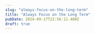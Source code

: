 ```yaml
---
slug: "always-focus-on-the-long-term"
title: "Always Focus on the Long Term"
pubDate: 2024-09-17T22:56:12.488Z
draft: true
---
```

